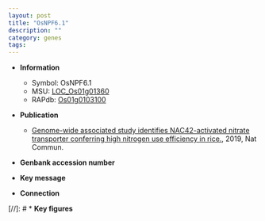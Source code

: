 ```yaml
---
layout: post
title: "OsNPF6.1"
description: ""
category: genes
tags: 
---
```


* **Information**  
    + Symbol: OsNPF6.1  
    + MSU: [LOC_Os01g01360](http://rice.plantbiology.msu.edu/cgi-bin/ORF_infopage.cgi?orf=LOC_Os01g01360)  
    + RAPdb: [Os01g0103100](http://rapdb.dna.affrc.go.jp/viewer/gbrowse_details/irgsp1?name=Os01g0103100)  

* **Publication**  
    + [Genome-wide associated study identifies NAC42-activated nitrate transporter conferring high nitrogen use efficiency in rice.](http://www.ncbi.nlm.nih.gov/pubmed?term=Genome-wide+associated+study+identifies+NAC42-activated+nitrate+transporter+conferring+high+nitrogen+use+efficiency+in+rice.%5BTitle%5D), 2019, Nat Commun.

* **Genbank accession number**  

* **Key message**  

* **Connection**  

[//]: # * **Key figures**  


